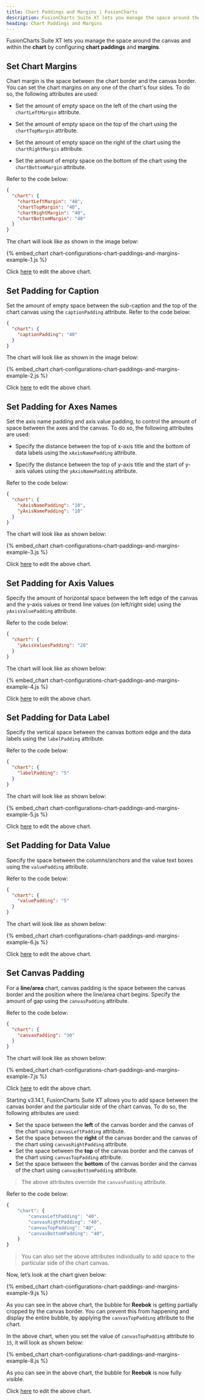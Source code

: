 ```yaml
---
title: Chart Paddings and Margins | FusionCharts
description: FusionCharts Suite XT lets you manage the space around the canvas and within the chart by configuring chart paddings and margins.
heading: Chart Paddings and Margins
---
```


FusionCharts Suite XT lets you manage the space around the canvas and within the **chart** by configuring **chart paddings** and **margins**.

## Set Chart Margins

Chart margin is the space between the chart border and the canvas border. You can set the chart margins on any one of the chart's four sides. To do so, the following attributes are used:

- Set the amount of empty space on the left of the chart using the `chartLeftMargin` attribute.

- Set the amount of empty space on the top of the chart using the `chartTopMargin` attribute.

- Set the amount of empty space on the right of the chart using the `chartRightMargin` attribute.

- Set the amount of empty space on the bottom of the chart using the `chartBottomMargin` attribute.

Refer to the code below:

```json
{
  "chart": {
    "chartLeftMargin": "40",
    "chartTopMargin": "40",
    "chartRightMargin": "40",
    "chartBottomMargin": "40"
  }
}
```

The chart will look like as shown in the image below:

{% embed_chart chart-configurations-chart-paddings-and-margins-example-1.js %}

Click [here](http://jsfiddle.net/fusioncharts/nzz8pwv4/) to edit the above chart.

## Set Padding for Caption

Set the amount of empty space between the sub-caption and the top of the chart canvas using the `captionPadding` attribute. Refer to the code below:

```json
{
  "chart": {
    "captionPadding": "40"
  }
}
```

The chart will look like as shown in the image below:

{% embed_chart chart-configurations-chart-paddings-and-margins-example-2.js %}

Click [here](http://jsfiddle.net/fusioncharts/8jfb6ozx/) to edit the above chart.

## Set Padding for Axes Names

Set the axis name padding and axis value padding, to control the amount of space between the axes and the canvas. To do so, the following attributes are used:

- Specify the distance between the top of x-axis title and the bottom of data labels using the `xAxisNamePadding` attribute.

- Specify the distance between the top of y-axis title and the start of y-axis values using the `yAxisNamePadding` attribute.

Refer to the code below:

```json
{
  "chart": {
    "xAxisNamePadding": "10",
    "yAxisNamePadding": "10"
  }
}
```

The chart will look like as shown below:

{% embed_chart chart-configurations-chart-paddings-and-margins-example-3.js %}

Click [here](http://jsfiddle.net/fusioncharts/o618rzq3/) to edit the above chart.

## Set Padding for Axis Values

Specify the amount of horizontal space between the left edge of the canvas and the y-axis values or trend line values (on left/right side) using the `yAxisValuePadding` attribute.

Refer to the code below:

```json
{
  "chart": {
    "yAxisValuesPadding": "20"
  }
}
```

The chart will look like as shown below:

{% embed_chart chart-configurations-chart-paddings-and-margins-example-4.js %}

Click [here](http://jsfiddle.net/fusioncharts/dq73doa6/) to edit the above chart.

## Set Padding for Data Label

Specify the vertical space between the canvas bottom edge and the data labels using the `labelPadding` attribute.

Refer to the code below:

```json
{
  "chart": {
    "labelPadding": "5"
  }
}
```

The chart will look like as shown below:

{% embed_chart chart-configurations-chart-paddings-and-margins-example-5.js %}

Click [here](http://jsfiddle.net/fusioncharts/xz890my7/) to edit the above chart.

## Set Padding for Data Value

Specify the space between the columns/anchors and the value text boxes using the `valuePadding` attribute.

Refer to the code below:

```json
{
  "chart": {
    "valuePadding": "5"
  }
}
```

The chart will look like as shown below:

{% embed_chart chart-configurations-chart-paddings-and-margins-example-6.js %}

Click [here](http://jsfiddle.net/fusioncharts/eozmehL3/) to edit the above chart.

## Set Canvas Padding

For a **line/area** chart, canvas padding is the space between the canvas border and the position where the line/area chart begins. Specify the amount of gap using the `canvasPadding` attribute.

Refer to the code below:

```json
{
  "chart": {
    "canvasPadding": "30"
  }
}
```

The chart will look like as shown below:

{% embed_chart chart-configurations-chart-paddings-and-margins-example-7.js %}

Click [here](http://jsfiddle.net/fusioncharts/v0d46ngb/) to edit the above chart.

Starting v3.14.1, FusionCharts Suite XT allows you to add space between the canvas border and the particular side of the chart canvas. To do so, the following attributes are used:

- Set the space between the **left** of the canvas border and the canvas of the chart using `canvasLeftPadding` attribute.
- Set the space between the **right** of the canvas border and the canvas of the chart using `canvasRightPadding` attribute.
- Set the space between the **top** of the canvas border and the canvas of the chart using `canvasTopPadding` attribute.
- Set the space between the **bottom** of the canvas border and the canvas of the chart using `canvasBottomPadding` attribute.

> The above attributes override the `canvasPadding` attribute.

Refer to the code below:

```javascript
{
    "chart": {
        "canvasLeftPadding": "40",
        "canvasRightPadding": "40",
        "canvasTopPadding": "40",
        "canvasBottomPadding": "40",
    }
}
```

> You can also set the above attributes individually to add space to the particular side of the chart canvas.

Now, let’s look at the chart given below:

{% embed_chart chart-configurations-chart-paddings-and-margins-example-9.js %}

As you can see in the above chart, the bubble for **Reebok** is getting partially cropped by the canvas border. You can prevent this from happening and display the entire bubble, by applying the `canvasTopPadding` attribute to the chart.

In the above chart, when you set the value of `canvasTopPadding` attribute to `15`, it will look as shown below:

{% embed_chart chart-configurations-chart-paddings-and-margins-example-8.js %}

As you can see in the above chart, the bubble for **Reebok** is now fully visible.

Click [here](http://jsfiddle.net/fusioncharts/5amt92Le/) to edit the above chart.
